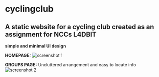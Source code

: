 # cyclingclub
## A static website for a cycling club created as an assignment for NCCs L4DBIT
**simple and minimal UI design**

**HOMEPAGE:**
![screenshot 1](https://cloud.githubusercontent.com/assets/15701207/26366405/a83e94e0-3ff3-11e7-8212-67380c0c9f84.png)






**GROUPS PAGE:**
Uncluttered arrangement and easy to locate info 
![screenshot 2](https://cloud.githubusercontent.com/assets/15701207/26367823/934eed64-3ff8-11e7-8a9a-5f6d758e3f94.png)

